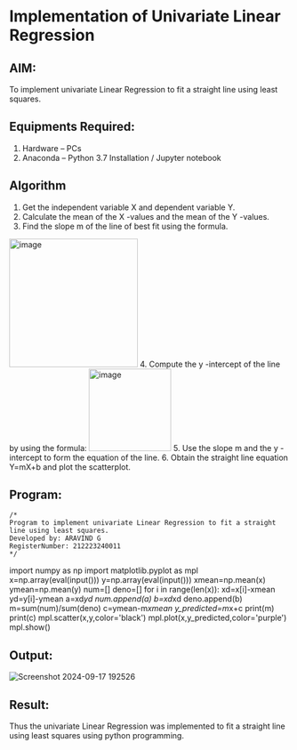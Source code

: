 # Implementation of Univariate Linear Regression
## AIM:
To implement univariate Linear Regression to fit a straight line using least squares.

## Equipments Required:
1. Hardware – PCs
2. Anaconda – Python 3.7 Installation / Jupyter notebook

## Algorithm
1. Get the independent variable X and dependent variable Y.
2. Calculate the mean of the X -values and the mean of the Y -values.
3. Find the slope m of the line of best fit using the formula. 
<img width="231" alt="image" src="https://user-images.githubusercontent.com/93026020/192078527-b3b5ee3e-992f-46c4-865b-3b7ce4ac54ad.png">
4. Compute the y -intercept of the line by using the formula:
<img width="148" alt="image" src="https://user-images.githubusercontent.com/93026020/192078545-79d70b90-7e9d-4b85-9f8b-9d7548a4c5a4.png">
5. Use the slope m and the y -intercept to form the equation of the line.
6. Obtain the straight line equation Y=mX+b and plot the scatterplot.

## Program:
```
/*
Program to implement univariate Linear Regression to fit a straight line using least squares.
Developed by: ARAVIND G
RegisterNumber: 212223240011
*/
```
import numpy as np
import matplotlib.pyplot as mpl
x=np.array(eval(input()))
y=np.array(eval(input()))
xmean=np.mean(x)
ymean=np.mean(y)
num=[]
deno=[]
for i in range(len(x)):
xd=x[i]-xmean
yd=y[i]-ymean
a=xd*yd
num.append(a)
b=xd*xd
deno.append(b)
m=sum(num)/sum(deno)
c=ymean-m*xmean
y_predicted=m*x+c
print(m)
print(c)
mpl.scatter(x,y,color='black')
mpl.plot(x,y_predicted,color='purple')
mpl.show()


## Output:
![Screenshot 2024-09-17 192526](https://github.com/user-attachments/assets/094c8d36-46ba-474b-a9cd-9cf36e28c4a5)



## Result:
Thus the univariate Linear Regression was implemented to fit a straight line using least squares using python programming.
